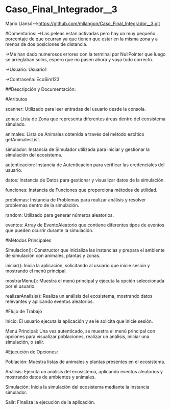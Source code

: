 # Caso_Final_Integrador__3
Mario Llansó-->https://github.com/mllangon/Caso_Final_Integrador__3.git


#Comentarios:
->Las peleas estan activadas pero hay un muy pequeño porcentaje de que ocurran ya que tienen que estar en la misma zona y a menos de dos posiciones de distancia.

->Me han dado numerosos errores con la terminal por NullPointer que luego se arreglaban solos, espero que no pasen ahora y vaya todo correcto.

->Usuario: Usuario1

->Contraseña: EcoSim123


##Descripción y Documentación:

#Atributos

scanner: Utilizado para leer entradas del usuario desde la consola.

zonas: Lista de Zona que representa diferentes áreas dentro del ecosistema simulado.

animales: Lista de Animales obtenida a través del método estático getAnimalesList.

simulador: Instancia de Simulador utilizada para iniciar y gestionar la simulación del ecosistema.

autenticacion: Instancia de Autenticacion para verificar las credenciales del usuario.

datos: Instancia de Datos para gestionar y visualizar datos de la simulación.

funciones: Instancia de Funciones que proporciona métodos de utilidad.

problemas: Instancia de Problemas para realizar análisis y resolver problemas dentro de la simulación.

random: Utilizado para generar números aleatorios.

eventos: Array de EventoAleatorio que contiene diferentes tipos de eventos que pueden ocurrir durante la simulación.

#Métodos Principales

Simulacion(): Constructor que inicializa las instancias y prepara el ambiente de simulación con animales, plantas y zonas.

iniciar(): Inicia la aplicación, solicitando al usuario que inicie sesión y mostrando el menú principal.

mostrarMenu(): Muestra el menú principal y ejecuta la opción seleccionada por el usuario.

realizarAnalisis(): Realiza un análisis del ecosistema, mostrando datos relevantes y aplicando eventos aleatorios.

#Flujo de Trabajo

Inicio: El usuario ejecuta la aplicación y se le solicita que inicie sesión.

Menú Principal: Una vez autenticado, se muestra el menú principal con opciones para visualizar poblaciones, realizar un análisis, iniciar una simulación, o salir.

#Ejecución de Opciones:

Población: Muestra listas de animales y plantas presentes en el ecosistema.

Análisis: Ejecuta un análisis del ecosistema, aplicando eventos aleatorios y mostrando datos de ambientes y animales.

Simulación: Inicia la simulación del ecosistema mediante la instancia simulador.

Salir: Finaliza la ejecución de la aplicación.
